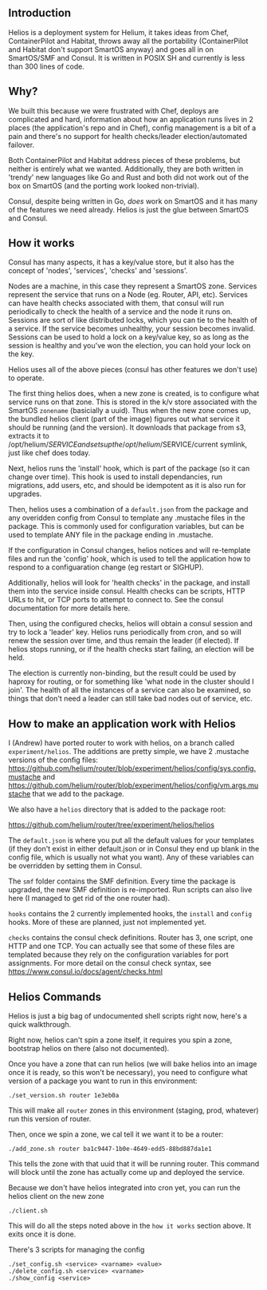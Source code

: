 Introduction
------------

Helios is a deployment system for Helium, it takes ideas from Chef, ContainerPilot and Habitat, throws away all the portability (ContainerPilot and Habitat don't support SmartOS anyway) and goes all in on SmartOS/SMF and Consul. It is written in POSIX SH and currently is less than 300 lines of code.

Why?
---

We built this because we were frustrated with Chef, deploys are complicated and
hard, information about how an application runs lives in 2 places (the
application's repo and in Chef), config management is a bit of a pain and
there's no support for health checks/leader election/automated failover.

Both ContainerPilot and Habitat address pieces of these problems, but neither is
entirely what we wanted. Additionally, they are both written in 'trendy' new
languages like Go and Rust and both did not work out of the box on SmartOS (and
the porting work looked non-trivial).

Consul, despite being written in Go, *does* work on SmartOS and it has many of
the features we need already. Helios is just the glue between SmartOS and
Consul.

How it works
------------

Consul has many aspects, it has a key/value store, but it also has the concept
of 'nodes', 'services', 'checks' and 'sessions'.

Nodes are a machine, in this case they represent a SmartOS zone. Services
represent the service that runs on a Node (eg. Router, API, etc). Services can
have health checks associated with them, that consul will run periodically to
check the health of a service and the node it runs on. Sessions are sort of like
distributed locks, which you can tie to the health of a service. If the service
becomes unhealthy, your session becomes invalid. Sessions can be used to hold a
lock on a key/value key, so as long as the session is healthy and you've won the
election, you can hold your lock on the key.

Helios uses all of the above pieces (consul has other features we don't use) to
operate.

The first thing helios does, when a new zone is created, is to configure what
service runs on that zone. This is stored in the k/v store associated with the
SmartOS `zonename` (basicially a uuid). Thus when the new zone comes up, the
bundled helios client (part of the image) figures out what service it should be
running (and the version). It downloads that package from s3, extracts it to
/opt/helium/$SERVICE and sets up the /opt/helium/$SERVICE/current symlink, just like
chef does today.

Next, helios runs the 'install' hook, which is part of the package (so it can
change over time). This hook is used to install dependancies, run migrations,
add users, etc, and should be idempotent as it is also run for upgrades.

Then, helios uses a combination of a `default.json` from the package and any
overidden config from Consul to template any .mustache files in the package.
This is commonly used for configuration variables, but can be used to template
ANY file in the package ending in .mustache.

If the configuration in Consul changes, helios notices and will re-template
files and run the 'config' hook, which is used to tell the application how to
respond to a configuaration change (eg restart or SIGHUP).

Additionally, helios will look for 'health checks' in the package, and install
them into the service inside consul. Health checks can be scripts, HTTP URLs to hit, or TCP
ports to attempt to connect to. See the consul documentation for more details
here.

Then, using the configured checks, helios will obtain a consul session and try
to lock a 'leader' key. Helios runs periodically from cron, and so will renew
the session over time, and thus remain the leader (if elected). If helios stops
running, or if the health checks start failing, an election will be held.

The election is currently non-binding, but the result could be used by haproxy
for routing, or for something like 'what node in the cluster should I join'. The
health of all the instances of a service can also be examined, so things that
don't need a leader can still take bad nodes out of service, etc.

How to make an application work with Helios
-------------------------------------------

I (Andrew) have ported router to work with helios, on a branch called `experiment/helios`. The additions are pretty simple, we have 2 .mustache versions of the config files: https://github.com/helium/router/blob/experiment/helios/config/sys.config.mustache and https://github.com/helium/router/blob/experiment/helios/config/vm.args.mustache that we add to the package.

We also have a `helios` directory that is added to the package root:

https://github.com/helium/router/tree/experiment/helios/helios

The `default.json` is where you put all the default values for your templates (if they don't exist in either default.json or in Consul they end up blank in the config file, which is usually not what you want). Any of these variables can be overridden by setting them in Consul.

The `smf` folder contains the SMF definition. Every time the package is upgraded, the new SMF definition is re-imported. Run scripts can also live here (I managed to get rid of the one router had).

`hooks` contains the 2 currently implemented hooks, the `install` and `config` hooks. More of these are planned, just not implemented yet.

`checks` contains the consul check definitions. Router has 3, one script, one HTTP and one TCP. You can actually see that some of these files are templated because they rely on the configuration variables for port assignments. For more detail on the consul check syntax, see https://www.consul.io/docs/agent/checks.html

Helios Commands
---------------

Helios is just a big bag of undocumented shell scripts right now, here's a quick walkthrough.

Right now, helios can't spin a zone itself, it requires you spin a zone, bootstrap helios on there (also not documented).

Once you have a zone that can run helios (we will bake helios into an image once it is ready, so this won't be necessary), you need to configure what version of a package you want to run in this environment:

```
./set_version.sh router 1e3eb0a
```

This will make all `router` zones in this environment (staging, prod, whatever) run this version of router.

Then, once we spin a zone, we cal tell it we want it to be a router:


```
./add_zone.sh router ba1c9447-1b0e-4649-edd5-88bd887da1e1
```

This tells the zone with that uuid that it will be running router. This command will block until the zone has actually come up and deployed the service.

Because we don't have helios integrated into cron yet, you can run the helios client on the new zone

```
./client.sh
```

This will do all the steps noted above in the `how it works` section above. It exits once it is done.

There's 3 scripts for managing the config

```
./set_config.sh <service> <varname> <value>
./delete_config.sh <service> <varname>
./show_config <service>
```


